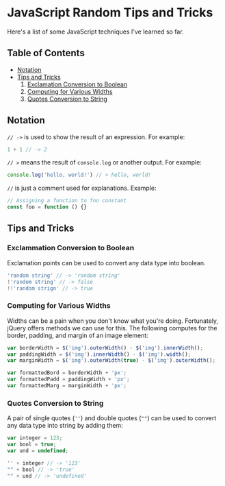 # JavaScript Random Tips and Tricks

Here's a list of some JavaScript techniques I've learned so far.

## Table of Contents
- [Notation](#notation)
- [Tips and Tricks](#tips-and-tricks)
    1. [Exclamation Conversion to Boolean](#exclamation-conversion-to-boolean)
    2. [Computing for Various Widths](#computing-for-various-widths)
    3. [Quotes Conversion to String](#quotes-conversion-to-string)

## Notation

`// ->` is used to show the result of an expression. For example:

```js
1 + 1 // -> 2
```

`// >` means the result of `console.log` or another output. For example:

```js
console.log('hello, world!') // > hello, world!
```

`//` is just a comment used for explanations. Example:

```js
// Assigning a function to foo constant
const foo = function () {}
```

## Tips and Tricks
### Exclammation Conversion to Boolean
Exclamation points can be used to convert any data type into boolean.

```js
'random string' // -> 'random string'
!'random string' // -> false
!!'random strign' // -> true
```

### Computing for Various Widths
Widths can be a pain when you don't know what you're doing. Fortunately, jQuery offers methods we can use for this. The following computes for the border, padding, and margin of an image element:

```js
var borderWidth = $('img').outerWidth() - $('img').innerWidth();
var paddingWidth = $('img').innerWidth() - $('img').width();
var marginWidth = $('img').outerWidth(true) - $('img').outerWidth();

var formattedBord = borderWidth + 'px';
var formattedPadd = paddingWidth + 'px';
var formattedMarg = marginWidth + 'px';
```

### Quotes Conversion to String
A pair of single quotes (`''`) and double quotes (`""`) can be used to convert any data type into string by adding them:

```js
var integer = 123;
var bool = true;
var und = undefined;

'' + integer // -> '123'
"" + bool // -> 'true'
"" + und // -> 'undefined'
```

